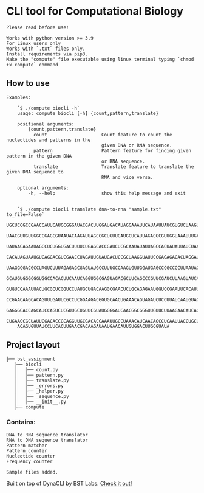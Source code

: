 ﻿
# CLI tool for Computational Biology

	Please read before use!

    Works with python version >= 3.9
    For Linux users only
    Works with `.txt` files only.
    Install requirements via pip3.
    Make the "compute" file executable using linux terminal typing `chmod +x compute` command

## How to use

	Examples:
```
	`$ ./compute biocli -h`
    usage: compute biocli [-h] {count,pattern,translate}
    
    positional arguments:
        {count,pattern,translate}
          count                    Count feature to count the nucleotides and patterns in the 
                                   given DNA or RNA sequence.
          pattern                  Pattern feature for finding given pattern in the given DNA 
                                   or RNA sequence.
          translate                Translate feature to translate the given DNA sequence to 
                                   RNA and vice versa.

    optional arguments:
        -h, --help                 show this help message and exit


	`$ ./compute biocli translate dna-to-rna "sample.txt" to_file=False`
    UGCUCCGCCGAACCAUUCAUGCGGGAUACGACUUGGAUGACAUAGGAAAUUCAUAAUUAUCGUGUCUAAGUAAUUGCAUGCAGGCUGCAA
    UAACGUUGUUGGCCGAGCGUAAUACAAGAUUAGCCGCUGUUGAUGCUCAUUAGACGCGUUGGUAAAUUUGACGUUCUUAUGACCCCUACG
    UAUAACAGAAUAGCCUCUGGUGACUUUUCUGAGCACCGAUCUCGCAAUAUAUUAGCCACUAUAUUAUCUAAGCCGAGCCAAUCAUUGAUA
    CACAUAGUAAUGUCAGGACGUCGAACCUAGAUUGUAUGACUCCGCUAAGGUAUUCCGAGAGACACUAGGAUACUAGAUAUAUUCCCAAAG
    UAAGGCGACGCCUAGUCUUUAGAGAGCGAGUAUGCCUUUGCCAAGUGUUGGAUGAGCCCGCCCCUUAAUAGGUGCUACGCUAGAGGCAAA
    GCAUGUGGGCGGUGGCCACACUUCAAUCAGGUGGCGAGUAGACGCUUCAGCCCGUUCGAUCUUAAGUAUCAGUAUAGGGACUCGAGUACA
    GUGUCCAAAUUACUGCGCUCGGUCCUAUGCUGACAAGGCGAACUCUGCAGAGAAUGGUCCGAAUUCACAUUCGGACAAUACGAUGUAGGA
    CCGAACAAGCACAGUUUGAUUCGCCUCGGAAGACGGUGCAACUGAAACAGUAGAUCUCCUUAUCAAUGUAGGGCGAAGUACUGCCCGCGU
    GAGGGCACCAGCAUCCAGUCUCGUUGCUGUUCGUAUGGGGAUCAACGGCGGGUUGUUCUUAAGAACAUCAGGAUGAGUUAAUCGAGAGUA
    CUGAACCGCUAUUCGACACCGCAGGUUGCGACACCAAAUUGCCUAAACAUCAACAGCCUCAAUUACCUGCUGUCCACUCGAGCUUGGGGU
    ACAGUGUUAUCCUUCACUUGAACGACAAGAUAAUGAACAUUGUGGACUUGCGUAUA
```


## Project layout
``` 
├── bst_assignment
   ├── biocli
   │   ├── count.py
   │   ├── pattern.py 
   │   ├── translate.py 
   │   ├── _errors.py
   │   ├── _helper.py
   │   ├── _sequence.py
   │   ├── __init__.py
   ├── compute 

```

### Contains:

	DNA to RNA sequence translator
	RNA to DNA sequence translator
	Pattern matcher
	Pattern counter
	Nucleotide counter
	Frequency counter

	Sample files added.

Built on top of DynaCLI by BST Labs. [Check it out!](https://github.com/BstLabs/py-dynacli)

